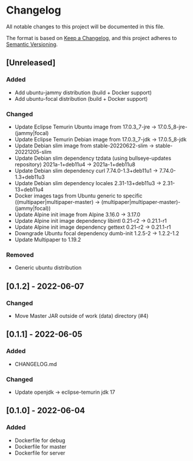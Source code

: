 # Changelog
All notable changes to this project will be documented in this file.

The format is based on [Keep a Changelog](https://keepachangelog.com/en/1.0.0/),
and this project adheres to [Semantic Versioning](https://semver.org/spec/v2.0.0.html).

## [Unreleased]
### Added
- Add ubuntu-jammy distribution (build + Docker support)
- Add ubuntu-focal distribution (build + Docker support)

### Changed
- Update Eclipse Temurin Ubuntu image from 17.0.3_7-jre -> 17.0.5_8-jre-(jammy|focal)
- Update Eclipse Temurin Debian image from 17.0.3_7-jdk -> 17.0.5_8-jdk
- Update Debian slim image from stable-20220622-slim -> stable-20221205-slim
- Update Debian slim dependency tzdata (using bullseye-updates repository) 2021a-1+deb11u4 -> 2021a-1+deb11u8
- Update Debian slim dependency curl 7.74.0-1.3+deb11u1 -> 7.74.0-1.3+deb11u3
- Update Debian slim dependency locales 2.31-13+deb11u3 -> 2.31-13+deb11u4
- Docker images tags from Ubuntu generic to specific ((multipaper|multipaper-master) -> (multipaper|multipaper-master)-(jammy|focal))
- Update Alpine init image from Alpine 3.16.0 -> 3.17.0
- Update Alpine init image dependency libintl 0.21-r2 -> 0.21.1-r1
- Update Alpine init image dependency gettext 0.21-r2 -> 0.21.1-r1
- Downgrade Ubuntu focal dependency dumb-init 1.2.5-2 -> 1.2.2-1.2
- Update Multipaper to 1.19.2

### Removed
- Generic ubuntu distribution

## [0.1.2] - 2022-06-07
### Changed
- Move Master JAR outside of work (data) directory (#4)

## [0.1.1] - 2022-06-05
### Added
- CHANGELOG.md

### Changed
- Update openjdk -> eclipse-temurin jdk 17

## [0.1.0] - 2022-06-04
### Added
- Dockerfile for debug
- Dockerfile for master
- Dockerfile for server
